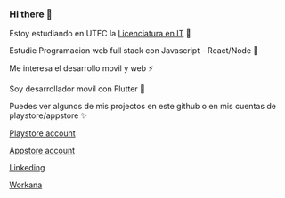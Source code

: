 ### Hi there 👋


Estoy estudiando en UTEC la [Licenciatura en IT](https://utec.edu.uy/es/educacion/carrera/licenciatura-en-tecnologias-de-la-informacion/) 🔭

Estudie Programacion web full stack con Javascript - React/Node 🌱

Me interesa el desarrollo movil y web ⚡

Soy desarrollador movil con Flutter 💬

Puedes ver algunos de mis projectos en este github o en mis cuentas de playstore/appstore ✨

[Playstore account](https://play.google.com/store/apps/dev?id=8145965427498658049)

[Appstore account](https://apps.apple.com/us/developer/guillermo-rodriguez/id1611904530)

[Linkeding](https://www.linkedin.com/in/guillermo-rodriguez-dev/)

[Workana](https://www.workana.com/freelancer/95d1be220bfcd5b7a03e853193b08c7a)

<!--
**guillermo-rodriguez-dev/guillermo-rodriguez-dev** is a ✨ _special_ ✨ repository because its `README.md` (this file) appears on your GitHub profile.

Here are some ideas to get you started:

- 🔭 I’m currently working on ...
- 🌱 I’m currently learning ...
- 👯 I’m looking to collaborate on ...
- 🤔 I’m looking for help with ...
- 💬 Ask me about ...
- 📫 How to reach me: ...
- 😄 Pronouns: ...
- ⚡ Fun fact: ...
-->
